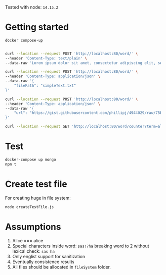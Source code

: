 Tested with node: `14.15.2`
# Getting started
```bash
docker compose-up


curl --location --request POST 'http://localhost:80/word/' \
--header 'Content-Type: text/plain' \
--data-raw 'Lorem ipsum dolor sit amet, consectetur adipiscing elit, sed do eiusmod tempor incididunt ut labore et dolore magna aliqua. Ut enim ad minim veniam, quis nostrud exercitation ullamco laboris nisi ut aliquip ex ea commodo consequat. Duis aute irure dolor in reprehenderit in voluptate velit esse cillum dolore eu fugiat nulla pariatur. Excepteur sint occaecat cupidatat non proident, sunt in culpa qui officia deserunt mollit anim id est laborum'

curl --location --request POST 'http://localhost:80/word/' \
--header 'Content-Type: application/json' \
--data-raw '{
    "filePath": "simpleText.txt"
}'

curl --location --request POST 'http://localhost:80/word/' \
--header 'Content-Type: application/json' \
--data-raw '{
    "url": "https://gist.githubusercontent.com/phillipj/4944029/raw/75ba2243dd5ec2875f629bf5d79f6c1e4b5a8b46/alice_in_wonderland.txt"
}'

curl --location --request GET 'http://localhost:80/word/counter?term=alice'
```

# Test
```bash
docker-compose up mongo
npm t
```

# Create test file
For creating huge in file system:
```bash
node createTestFile.js
```

# Assumptions
1. Alice === alice
2. Special characters inside word: `sas!?ha` breaking word to 2 without lexical check: `sas ha`
3. Only englist support for sanitization
4. Eventually consistence results
5. All files should be allocated in `fileSystem` folder.